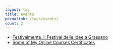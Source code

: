 ```yaml
---
layout: tag
title: events
permalink: /tags/events/
count: 2
---
```


- [Festivalmente, il Festival delle Idee a Grassano](https://garambo.it/posts/2015-12-27-festivalmente)
- [Some of My Online Courses Certificates](https://samirpaulb.github.io/blog-jekyll/posts/some-of-my-online-courses-certificates/)
